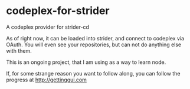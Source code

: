 codeplex-for-strider
====================

A codeplex provider for strider-cd

As of right now, it can be loaded into strider, and connect to codeplex via OAuth. You will even see your repositories, but can not do anything else with them.

This is an ongoing project, that I am using as a way to learn node.

If, for some strange reason you want to follow along, you can follow the progress at http://gettinggui.com

